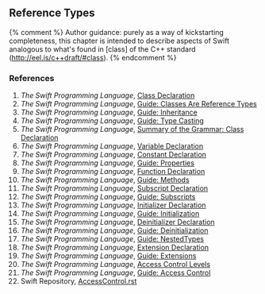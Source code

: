 ---
---

## Reference Types

{% comment %}
Author guidance: purely as a way of kickstarting completeness, this chapter
is intended to describe aspects of Swift analogous to what's found in 
[class] of the C++ standard (http://eel.is/c++draft/#class).
{% endcomment %}

### References

1. *The Swift Programming Language*, [Class Declaration](https://docs.swift.org/swift-book/ReferenceManual/Declarations.html#ID368)
1. *The Swift Programming Language*, [Guide: Classes Are Reference Types](https://docs.swift.org/swift-book/LanguageGuide/ClassesAndStructures.html#D89)
1. *The Swift Programming Language*, [Guide: Inheritance](https://docs.swift.org/swift-book/LanguageGuide/Inheritance.html)
1. *The Swift Programming Language*, [Guide: Type Casting](https://docs.swift.org/swift-book/LanguageGuide/TypeCasting.html)
1. *The Swift Programming Language*, [Summary of the Grammar: Class Declaration](https://docs.swift.org/swift-book/ReferenceManual/Declarations.html#ID368)
1. *The Swift Programming Language*, [Variable Declaration](https://docs.swift.org/swift-book/ReferenceManual/Declarations.html#ID356)
1. *The Swift Programming Language*, [Constant Declaration](https://docs.swift.org/swift-book/ReferenceManual/Declarations.html#ID355)
1. *The Swift Programming Language*, [Guide: Properties](https://docs.swift.org/swift-book/LanguageGuide/Properties.html)
1. *The Swift Programming Language*, [Function Declaration](https://docs.swift.org/swift-book/ReferenceManual/Declarations.html#ID362)
1. *The Swift Programming Language*, [Guide: Methods](https://docs.swift.org/swift-book/LanguageGuide/Methods.html)
1. *The Swift Programming Language*, [Subscript Declaration](https://docs.swift.org/swift-book/ReferenceManual/Declarations.html#ID379)
1. *The Swift Programming Language*, [Guide: Subscripts](https://docs.swift.org/swift-book/LanguageGuide/Subscripts.html)
1. *The Swift Programming Language*, [Initializer Declaration](https://docs.swift.org/swift-book/ReferenceManual/Declarations.html#ID375)
1. *The Swift Programming Language*, [Guide: Initialization](https://docs.swift.org/swift-book/LanguageGuide/Initialization.html#)
1. *The Swift Programming Language*, [Deinitializer Declaration](https://docs.swift.org/swift-book/ReferenceManual/Declarations.html#ID377)
1. *The Swift Programming Language*, [Guide: Deinitialization](https://docs.swift.org/swift-book/LanguageGuide/Deinitialization.html)
1. *The Swift Programming Language*, [Guide: NestedTypes](https://docs.swift.org/swift-book/LanguageGuide/NestedTypes.html#)
1. *The Swift Programming Language*, [Extension Declaration](https://docs.swift.org/swift-book/ReferenceManual/Declarations.html#ID378)
1. *The Swift Programming Language*, [Guide: Extensions](https://docs.swift.org/swift-book/LanguageGuide/Extensions.html)
1. *The Swift Programming Language*, [Access Control Levels](https://docs.swift.org/swift-book/ReferenceManual/Declarations.html#ID382)
1. *The Swift Programming Language*, [Guide: Access Control](https://docs.swift.org/swift-book/LanguageGuide/AccessControl.html)
1. Swift Repository, [AccessControl.rst](AccessControl.rst)
